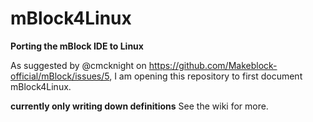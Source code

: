 # mBlock4Linux
__Porting the mBlock IDE to Linux__

As suggested by @cmcknight on https://github.com/Makeblock-official/mBlock/issues/5, I am opening this repository to first document mBlock4Linux.

**currently only writing down definitions**
See the wiki for more.
